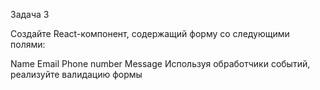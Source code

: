 Задача 3

Создайте React-компонент, содержащий форму со следующими полями:

Name
Email
Phone number
Message Используя обработчики событий, реализуйте валидацию формы
